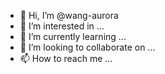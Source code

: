 - 👋 Hi, I’m @wang-aurora
- 👀 I’m interested in ...
- 🌱 I’m currently learning ...
- 💞️ I’m looking to collaborate on ...
- 📫 How to reach me ...

<!---
wang-aurora/wang-aurora is a ✨ special ✨ repository because its `README.md` (this file) appears on your GitHub profile.
You can click the Preview link to take a look at your changes.
--->
